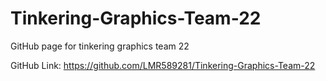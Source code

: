 # Tinkering-Graphics-Team-22
GitHub page for tinkering graphics team 22

GitHub Link:
https://github.com/LMR589281/Tinkering-Graphics-Team-22
